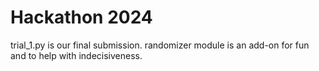 # Hackathon 2024

trial_1.py is our final submission. randomizer module is an add-on for fun and to help with indecisiveness.
